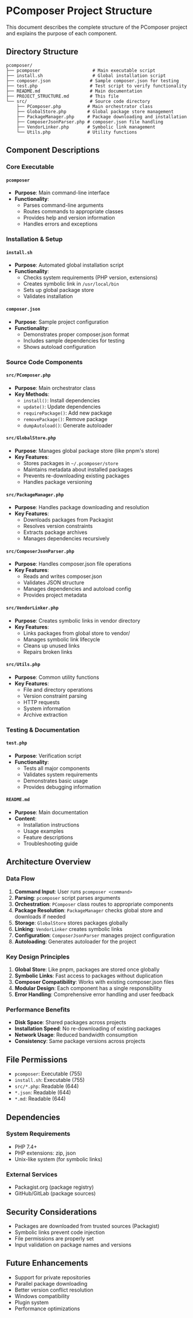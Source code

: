 # PComposer Project Structure

This document describes the complete structure of the PComposer project and explains the purpose of each component.

## Directory Structure

```
pcomposer/
├── pcomposer                    # Main executable script
├── install.sh                   # Global installation script
├── composer.json               # Sample composer.json for testing
├── test.php                    # Test script to verify functionality
├── README.md                   # Main documentation
├── PROJECT_STRUCTURE.md        # This file
└── src/                        # Source code directory
    ├── PComposer.php          # Main orchestrator class
    ├── GlobalStore.php        # Global package store management
    ├── PackageManager.php     # Package downloading and installation
    ├── ComposerJsonParser.php # composer.json file handling
    ├── VendorLinker.php       # Symbolic link management
    └── Utils.php              # Utility functions
```

## Component Descriptions

### Core Executable

#### `pcomposer`
- **Purpose**: Main command-line interface
- **Functionality**: 
  - Parses command-line arguments
  - Routes commands to appropriate classes
  - Provides help and version information
  - Handles errors and exceptions

### Installation & Setup

#### `install.sh`
- **Purpose**: Automated global installation script
- **Functionality**:
  - Checks system requirements (PHP version, extensions)
  - Creates symbolic link in `/usr/local/bin`
  - Sets up global package store
  - Validates installation

#### `composer.json`
- **Purpose**: Sample project configuration
- **Functionality**:
  - Demonstrates proper composer.json format
  - Includes sample dependencies for testing
  - Shows autoload configuration

### Source Code Components

#### `src/PComposer.php`
- **Purpose**: Main orchestrator class
- **Key Methods**:
  - `install()`: Install dependencies
  - `update()`: Update dependencies
  - `requirePackage()`: Add new package
  - `removePackage()`: Remove package
  - `dumpAutoload()`: Generate autoloader

#### `src/GlobalStore.php`
- **Purpose**: Manages global package store (like pnpm's store)
- **Key Features**:
  - Stores packages in `~/.pcomposer/store`
  - Maintains metadata about installed packages
  - Prevents re-downloading existing packages
  - Handles package versioning

#### `src/PackageManager.php`
- **Purpose**: Handles package downloading and resolution
- **Key Features**:
  - Downloads packages from Packagist
  - Resolves version constraints
  - Extracts package archives
  - Manages dependencies recursively

#### `src/ComposerJsonParser.php`
- **Purpose**: Handles composer.json file operations
- **Key Features**:
  - Reads and writes composer.json
  - Validates JSON structure
  - Manages dependencies and autoload config
  - Provides project metadata

#### `src/VendorLinker.php`
- **Purpose**: Creates symbolic links in vendor directory
- **Key Features**:
  - Links packages from global store to vendor/
  - Manages symbolic link lifecycle
  - Cleans up unused links
  - Repairs broken links

#### `src/Utils.php`
- **Purpose**: Common utility functions
- **Key Features**:
  - File and directory operations
  - Version constraint parsing
  - HTTP requests
  - System information
  - Archive extraction

### Testing & Documentation

#### `test.php`
- **Purpose**: Verification script
- **Functionality**:
  - Tests all major components
  - Validates system requirements
  - Demonstrates basic usage
  - Provides debugging information

#### `README.md`
- **Purpose**: Main documentation
- **Content**:
  - Installation instructions
  - Usage examples
  - Feature descriptions
  - Troubleshooting guide

## Architecture Overview

### Data Flow

1. **Command Input**: User runs `pcomposer <command>`
2. **Parsing**: `pcomposer` script parses arguments
3. **Orchestration**: `PComposer` class routes to appropriate components
4. **Package Resolution**: `PackageManager` checks global store and downloads if needed
5. **Storage**: `GlobalStore` stores packages globally
6. **Linking**: `VendorLinker` creates symbolic links
7. **Configuration**: `ComposerJsonParser` manages project configuration
8. **Autoloading**: Generates autoloader for the project

### Key Design Principles

1. **Global Store**: Like pnpm, packages are stored once globally
2. **Symbolic Links**: Fast access to packages without duplication
3. **Composer Compatibility**: Works with existing composer.json files
4. **Modular Design**: Each component has a single responsibility
5. **Error Handling**: Comprehensive error handling and user feedback

### Performance Benefits

- **Disk Space**: Shared packages across projects
- **Installation Speed**: No re-downloading of existing packages
- **Network Usage**: Reduced bandwidth consumption
- **Consistency**: Same package versions across projects

## File Permissions

- `pcomposer`: Executable (755)
- `install.sh`: Executable (755)
- `src/*.php`: Readable (644)
- `*.json`: Readable (644)
- `*.md`: Readable (644)

## Dependencies

### System Requirements
- PHP 7.4+
- PHP extensions: zip, json
- Unix-like system (for symbolic links)

### External Services
- Packagist.org (package registry)
- GitHub/GitLab (package sources)

## Security Considerations

- Packages are downloaded from trusted sources (Packagist)
- Symbolic links prevent code injection
- File permissions are properly set
- Input validation on package names and versions

## Future Enhancements

- Support for private repositories
- Parallel package downloading
- Better version conflict resolution
- Windows compatibility
- Plugin system
- Performance optimizations
